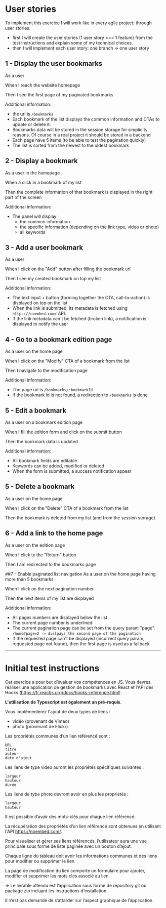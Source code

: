 # User stories

To implement this exercice I will work like in every agile project: through user stories.

- first I will create the user stories (1 user story === 1 feature) from the test instructions and explain some of my technical choices.
- then I will implement each user story: one branch -> one user story

## 1 - Display the user bookmarks
As a user

When I reach the website homepage

Then I see the first page of my paginated bookmarks. 

Additional information:
- the url is ``/bookmarks``
- Each bookmark of the list  displays the common information and CTAs to update or delete it.
- Bookmarks data will be stored in the session storage for simplicity reasons. Of course in a real project it should be stored in a backend
- Each page have 5 items (to be able to test the pagination quickly)
- The list is sorted from the newest to the oldest bookmark

## 2 - Display a bookmark
As a user in the homepage

When a click in a bookmark of my list 

Then the complete information of that bookmark is displayed in the right part of the screen

Additional information:
- The panel will display
    - the common information
    - the specific information (depending on the link type, video or photo)
    - all keywords

## 3 - Add a user bookmark
As a user

When I click on the "Add" button after filling the bookmark url

Then I see my created bookmark on top my list

Additional information:
- The text input + button (forming together the CTA, call-to-action) is displayed on top on the list
- When the link is submitted, its metadata is fetched using `https://noembed.com/` API.
- If the link metadata can't be fetched (broken link), a notification is displayed to notify the user

## 4 - Go to a bookmark edition page
As a user on the home page

When I click on the "Modify" CTA of a bookmark from the list

Then I navigate to the modification page

Additional information:
- The page url is ``/bookmarks/:bookmarkId``
- If the bookmark id is not found, a redirection to ``/bookmarks`` is done 

## 5 - Edit a bookmark
As a user on a bookmark edition page

When I fill the edition form and click on the submit button

Then the bookmark data is updated

Additional information:
- All bookmark fields are editable
- Keywords can be added, modified or deleted
- When the form is submitted, a success notification appear

## 5 - Delete a bookmark
As a user on the home page

When I click on the "Delete" CTA of a bookmark from the list

Then the bookmark is deleted from my list (and from the session storage)

## 6 - Add a link to the home page
As a user on the edition page

When I click to the "Return" button

Then I am redirected to the bookmarks page

##7 - Enable paginated list navigation
As a user on the home page having more than 5 bookmarks

When I click on the next pagination number

Then the next items of my list are displayed

Additional information:
- All pages numbers are displayed below the list
- The current page number is underlined
- The current pagination page can be set from the query param "page": `/home?page=2 -> dislpays the second page of the pagination`
- If the requested page can't be displayed (incorrect query param, requested page not found), then the first page is used as a fallback


-----------------------
# Initial test instructions

Cet exercice a pour but d’évaluer vos compétences en JS. Vous devrez réaliser une application de gestion de bookmarks avec React et l'API des Hooks (https://fr.reactjs.org/docs/hooks-reference.html).

**L'utilisation de Typescript est également un pré-requis.**

Vous implémenterez l'ajout de deux types de liens :

- vidéo (provenant de Vimeo)
- photo (provenant de Flickr)

Les propriétés communes d’un lien référencé sont :
```
URL
titre
auteur
date d'ajout
```

Les liens de type video auront les propriétés spécifiques suivantes :
```
largeur
hauteur
durée
```

Les liens de type photo devront avoir en plus les propriétés :
```
largeur
hauteur
```

Il est possible d’avoir des mots-clés pour chaque lien référencé.

La récupération des propriétés d’un lien référencé sont obtenues en utilisant l'API https://noembed.com/.

Pour visualiser et gérer ses liens référencés, l’utilisateur aura une vue principale sous forme de liste paginée avec un bouton d’ajout.

Chaque ligne du tableau doit avoir les informations communes et des liens pour modifier ou supprimer le lien.

La page de modification du lien comporte un formulaire pour ajouter, modifier et supprimer les mots clés associé au lien.

=> Le livrable attendu est l’application sous forme de repository git ou package zip incluant les instructions d’installation.

Il n’est pas demandé de s’attarder sur l’aspect graphique de l’application.

